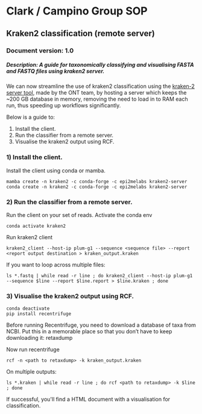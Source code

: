 # Clark / Campino Group SOP 
## Kraken2 classification (remote server)
### Document version: 1.0
##### Description: A guide for taxonomically classifying and visualising FASTA and FASTQ files using kraken2 server.

We can now streamline the use of kraken2 classification using the [kraken-2 server tool](https://github.com/epi2me-labs/kraken2-server), made by the ONT team, by hosting a server which keeps the ~200 GB database in memory, removing the need to load in to RAM each run, thus speeding up workflows significantly.

Below is a guide to:
1) Install the client.
2) Run the classifier from a remote server.
3) Visualise the kraken2 output using RCF.
### 1) Install the client.

Install the client using conda or mamba.

    mamba create -n kraken2 -c conda-forge -c epi2melabs kraken2-server
    conda create -n kraken2 -c conda-forge -c epi2melabs kraken2-server
    
### 2) Run the classifier from a remote server.

Run the client on your set of reads.
Activate the conda env
    
    conda activate kraken2

Run kraken2 client
    
    kraken2_client --host-ip plum-g1 --sequence <sequence file> --report <report output destination > kraken_output.kraken
    
If you want to loop across multiple files:
    
    ls *.fastq | while read -r line ; do kraken2_client --host-ip plum-g1 --sequence $line --report $line.report > $line.kraken ; done
    
### 3) Visualise the kraken2 output using RCF.

    conda deactivate
    pip install recentrifuge

Before running Recentrifuge, you need to download a database of taxa from NCBI. Put this in a memorable place so that you don’t have to keep downloading it:
    retaxdump

Now run recentrifuge

    rcf -n <path to retaxdump> -k kraken_output.kraken

On multiple outputs:

    ls *.kraken | while read -r line ; do rcf <path to retaxdump> -k $line ; done
    
If successful, you'll find a HTML document with a visualisation for classification. 
     

